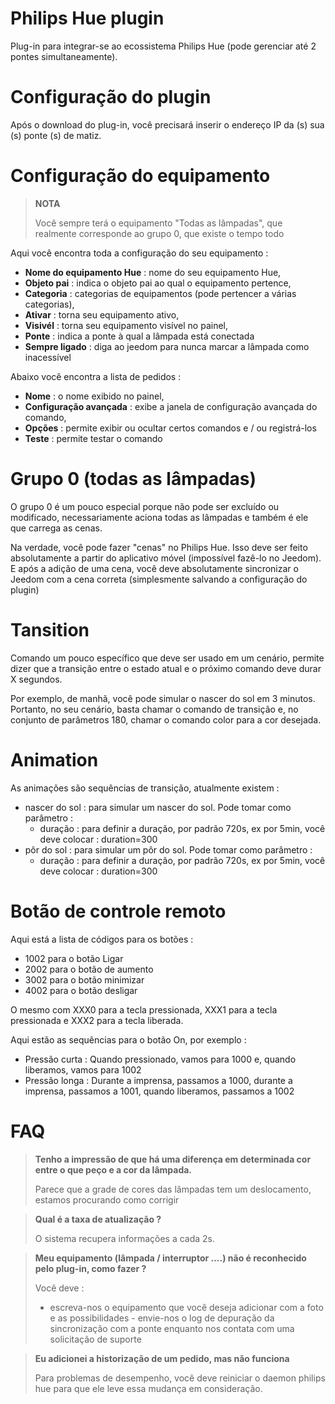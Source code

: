 # Philips Hue plugin

Plug-in para integrar-se ao ecossistema Philips Hue (pode gerenciar até 2 pontes simultaneamente).

# Configuração do plugin

Após o download do plug-in, você precisará inserir o endereço IP da (s) sua (s) ponte (s) de matiz.

# Configuração do equipamento

> **NOTA**
>
> Você sempre terá o equipamento "Todas as lâmpadas", que realmente corresponde ao grupo 0, que existe o tempo todo

Aqui você encontra toda a configuração do seu equipamento :

-   **Nome do equipamento Hue** : nome do seu equipamento Hue,
-   **Objeto pai** : indica o objeto pai ao qual o equipamento pertence,
-   **Categoria** : categorias de equipamentos (pode pertencer a várias categorias),
-   **Ativar** : torna seu equipamento ativo,
-   **Visivél** : torna seu equipamento visível no painel,
-   **Ponte** : indica a ponte à qual a lâmpada está conectada
-   **Sempre ligado** : diga ao jeedom para nunca marcar a lâmpada como inacessível

Abaixo você encontra a lista de pedidos :

-   **Nome** : o nome exibido no painel,
-   **Configuração avançada** : exibe a janela de configuração avançada do comando,
-   **Opções** : permite exibir ou ocultar certos comandos e / ou registrá-los
-   **Teste** : permite testar o comando

# Grupo 0 (todas as lâmpadas)

O grupo 0 é um pouco especial porque não pode ser excluído ou modificado, necessariamente aciona todas as lâmpadas e também é ele que carrega as cenas.

Na verdade, você pode fazer "cenas" no Philips Hue. Isso deve ser feito absolutamente a partir do aplicativo móvel (impossível fazê-lo no Jeedom). E após a adição de uma cena, você deve absolutamente sincronizar o Jeedom com a cena correta (simplesmente salvando a configuração do plugin)

# Tansition

Comando um pouco específico que deve ser usado em um cenário, permite dizer que a transição entre o estado atual e o próximo comando deve durar X segundos.

Por exemplo, de manhã, você pode simular o nascer do sol em 3 minutos. Portanto, no seu cenário, basta chamar o comando de transição e, no conjunto de parâmetros 180, chamar o comando color para a cor desejada.

# Animation

As animações são sequências de transição, atualmente existem :

-   nascer do sol : para simular um nascer do sol. Pode tomar como parâmetro :
    -   duração : para definir a duração, por padrão 720s, ex por 5min, você deve colocar : duration=300
-   pôr do sol : para simular um pôr do sol. Pode tomar como parâmetro :
    -   duração : para definir a duração, por padrão 720s, ex por 5min, você deve colocar : duration=300

# Botão de controle remoto

Aqui está a lista de códigos para os botões :

- 1002 para o botão Ligar
- 2002 para o botão de aumento
- 3002 para o botão minimizar
- 4002 para o botão desligar

O mesmo com XXX0 para a tecla pressionada, XXX1 para a tecla pressionada e XXX2 para a tecla liberada.

Aqui estão as sequências para o botão On, por exemplo :

- Pressão curta : Quando pressionado, vamos para 1000 e, quando liberamos, vamos para 1002
- Pressão longa : Durante a imprensa, passamos a 1000, durante a imprensa, passamos a 1001, quando liberamos, passamos a 1002

# FAQ

> **Tenho a impressão de que há uma diferença em determinada cor entre o que peço e a cor da lâmpada.**
>
> Parece que a grade de cores das lâmpadas tem um deslocamento, estamos procurando como corrigir

> **Qual é a taxa de atualização ?**
>
> O sistema recupera informações a cada 2s.

> **Meu equipamento (lâmpada / interruptor ....) não é reconhecido pelo plug-in, como fazer ?**
>
> Você deve :
> - escreva-nos o equipamento que você deseja adicionar com a foto e as possibilidades - envie-nos o log de depuração da sincronização com a ponte enquanto nos contata com uma solicitação de suporte

>**Eu adicionei a historização de um pedido, mas não funciona**
>
>Para problemas de desempenho, você deve reiniciar o daemon philips hue para que ele leve essa mudança em consideração.
